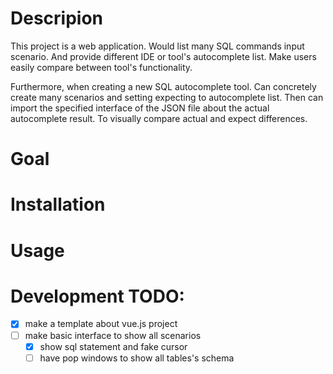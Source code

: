 # Descripion
This project is a web application. Would list many SQL commands input scenario. And provide different IDE or tool's autocomplete list. Make users easily compare between tool's functionality.

Furthermore, when creating a new SQL autocomplete tool. Can concretely create many scenarios and setting expecting to autocomplete list. Then can import the specified interface of the JSON file about the actual autocomplete result. To visually compare actual and expect differences.

# Goal

# Installation

# Usage

# Development TODO:
- [x] make a template about vue.js project
- [ ] make basic interface to show all scenarios
  - [x] show sql statement and fake cursor
  - [ ] have pop windows to show all tables's schema